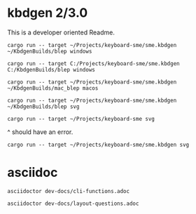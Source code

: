 # kbdgen 2/3.0

This is a developer oriented Readme.

`cargo run -- target ~/Projects/keyboard-sme/sme.kbdgen ~/KbdgenBuilds/blep windows`

`cargo run -- target C:/Projects/keyboard-sme/sme.kbdgen C:/KbdgenBuilds/blep windows`

`cargo run -- target ~/Projects/keyboard-sme/sme.kbdgen ~/KbdgenBuilds/mac_blep macos`

`cargo run -- target ~/Projects/keyboard-sme/sme.kbdgen ~/KbdgenBuilds/blep svg`

`cargo run -- target ~/Projects/keyboard-sme svg`

^ should have an error.

`cargo run -- target ~/Projects/keyboard-sme/sme.kbdgen svg`

# asciidoc

`asciidoctor dev-docs/cli-functions.adoc`

`asciidoctor dev-docs/layout-questions.adoc`
